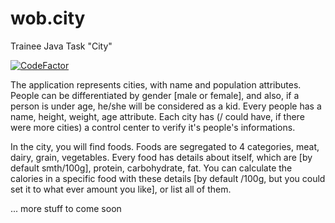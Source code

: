 # wob.city
Trainee Java Task "City"

[![CodeFactor](https://www.codefactor.io/repository/github/romeomihalovics/wob.city/badge)](https://www.codefactor.io/repository/github/romeomihalovics/wob.city)


The application represents cities, with name and population attributes. People can be differentiated by gender [male or female], and also, if a person is under age, he/she will be considered as a kid. Every people has a name, height, weight, age attribute. Each city has (/ could have, if there were more cities) a control center to verify it's people's informations. 

In the city, you will find foods. Foods are segregated to 4 categories, meat, dairy, grain, vegetables. Every food has details about itself, which are [by default smth/100g], protein, carbohydrate, fat. You can calculate the calories in a specific food with these details [by default /100g, but you could set it to what ever amount you like], or list all of them.

... more stuff to come soon
